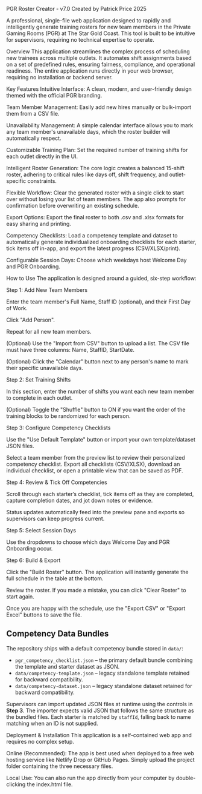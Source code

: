 PGR Roster Creator - v7.0
Created by Patrick Price 2025

A professional, single-file web application designed to rapidly and intelligently generate training rosters for new team members in the Private Gaming Rooms (PGR) at The Star Gold Coast. This tool is built to be intuitive for supervisors, requiring no technical expertise to operate.

Overview
This application streamlines the complex process of scheduling new trainees across multiple outlets. It automates shift assignments based on a set of predefined rules, ensuring fairness, compliance, and operational readiness. The entire application runs directly in your web browser, requiring no installation or backend server.

Key Features
Intuitive Interface: A clean, modern, and user-friendly design themed with the official PGR branding.

Team Member Management: Easily add new hires manually or bulk-import them from a CSV file.

Unavailability Management: A simple calendar interface allows you to mark any team member's unavailable days, which the roster builder will automatically respect.

Customizable Training Plan: Set the required number of training shifts for each outlet directly in the UI.

Intelligent Roster Generation: The core logic creates a balanced 15-shift roster, adhering to critical rules like days off, shift frequency, and outlet-specific constraints.

Flexible Workflow: Clear the generated roster with a single click to start over without losing your list of team members. The app also prompts for confirmation before overwriting an existing schedule.

Export Options: Export the final roster to both .csv and .xlsx formats for easy sharing and printing.

Competency Checklists: Load a competency template and dataset to automatically generate individualized onboarding checklists for each starter, tick items off in-app, and export the latest progress (CSV/XLSX/print).

Configurable Session Days: Choose which weekdays host Welcome Day and PGR Onboarding.

How to Use
  The application is designed around a guided, six-step workflow:

Step 1: Add New Team Members

Enter the team member's Full Name, Staff ID (optional), and their First Day of Work.

Click "Add Person".

Repeat for all new team members.

(Optional) Use the "Import from CSV" button to upload a list. The CSV file must have three columns: Name, StaffID, StartDate.

(Optional) Click the "Calendar" button next to any person's name to mark their specific unavailable days.

Step 2: Set Training Shifts

In this section, enter the number of shifts you want each new team member to complete in each outlet.

(Optional) Toggle the "Shuffle" button to ON if you want the order of the training blocks to be randomized for each person.

Step 3: Configure Competency Checklists

Use the "Use Default Template" button or import your own template/dataset JSON files.

Select a team member from the preview list to review their personalized competency checklist. Export all checklists (CSV/XLSX), download an individual checklist, or open a printable view that can be saved as PDF.

Step 4: Review & Tick Off Competencies

Scroll through each starter’s checklist, tick items off as they are completed, capture completion dates, and jot down notes or evidence.

Status updates automatically feed into the preview pane and exports so supervisors can keep progress current.

Step 5: Select Session Days

Use the dropdowns to choose which days Welcome Day and PGR Onboarding occur.

Step 6: Build & Export

Click the "Build Roster" button. The application will instantly generate the full schedule in the table at the bottom.

Review the roster. If you made a mistake, you can click "Clear Roster" to start again.

Once you are happy with the schedule, use the "Export CSV" or "Export Excel" buttons to save the file.

Competency Data Bundles
----------------------

The repository ships with a default competency bundle stored in `data/`:

* `pgr_competency_checklist.json` – the primary default bundle combining the template and starter dataset as JSON.
* `data/competency-template.json` – legacy standalone template retained for backward compatibility.
* `data/competency-dataset.json` – legacy standalone dataset retained for backward compatibility.

Supervisors can import updated JSON files at runtime using the controls in **Step 3**. The importer expects valid JSON that follows the same structure as the bundled files. Each starter is matched by `staffId`, falling back to name matching when an ID is not supplied.

Deployment & Installation
This application is a self-contained web app and requires no complex setup.

Online (Recommended): The app is best used when deployed to a free web hosting service like Netlify Drop or GitHub Pages. Simply upload the project folder containing the three necessary files.

Local Use: You can also run the app directly from your computer by double-clicking the index.html file.
